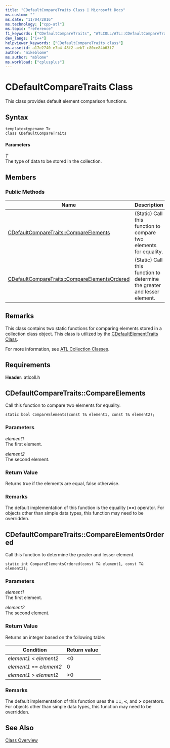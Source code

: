 ```yaml
---
title: "CDefaultCompareTraits Class | Microsoft Docs"
ms.custom: ""
ms.date: "11/04/2016"
ms.technology: ["cpp-atl"]
ms.topic: "reference"
f1_keywords: ["CDefaultCompareTraits", "ATLCOLL/ATL::CDefaultCompareTraits", "ATLCOLL/ATL::CDefaultCompareTraits::CompareElements", "ATLCOLL/ATL::CDefaultCompareTraits::CompareElementsOrdered"]
dev_langs: ["C++"]
helpviewer_keywords: ["CDefaultCompareTraits class"]
ms.assetid: a17e2740-e7b4-48f2-aeb7-c80ce84b63f7
author: "mikeblome"
ms.author: "mblome"
ms.workload: ["cplusplus"]
---
```

# CDefaultCompareTraits Class
This class provides default element comparison functions.  
  
## Syntax  
  
```
template<typename T>  
class CDefaultCompareTraits
```  
  
#### Parameters  
 *T*  
 The type of data to be stored in the collection.  
  
## Members  
  
### Public Methods  
  
|Name|Description|  
|----------|-----------------|  
|[CDefaultCompareTraits::CompareElements](#compareelements)|(Static) Call this function to compare two elements for equality.|  
|[CDefaultCompareTraits::CompareElementsOrdered](#compareelementsordered)|(Static) Call this function to determine the greater and lesser element.|  
  
## Remarks  
 This class contains two static functions for comparing elements stored in a collection class object. This class is utilized by the [CDefaultElementTraits Class](../../atl/reference/cdefaultelementtraits-class.md).  
  
 For more information, see [ATL Collection Classes](../../atl/atl-collection-classes.md).  
  
## Requirements  
 **Header:** atlcoll.h  
  
##  <a name="compareelements"></a>  CDefaultCompareTraits::CompareElements  
 Call this function to compare two elements for equality.  
  
```
static bool CompareElements(const T& element1, const T& element2);
```  
  
### Parameters  
 *element1*  
 The first element.  
  
 *element2*  
 The second element.  
  
### Return Value  
 Returns true if the elements are equal, false otherwise.  
  
### Remarks  
 The default implementation of this function is the equality (**==**) operator. For objects other than simple data types, this function may need to be overridden.  
  
##  <a name="compareelementsordered"></a>  CDefaultCompareTraits::CompareElementsOrdered  
 Call this function to determine the greater and lesser element.  
  
```
static int CompareElementsOrdered(const T& element1, const T& element2);
```  
  
### Parameters  
 *element1*  
 The first element.  
  
 *element2*  
 The second element.  
  
### Return Value  
 Returns an integer based on the following table:  
  
|Condition|Return value|  
|---------------|------------------|  
|*element1* < *element2*|<0|  
|*element1* == *element2*|0|  
|*element1* > *element2*|>0|  
  
### Remarks  
 The default implementation of this function uses the **==**, **\<**, and **>** operators. For objects other than simple data types, this function may need to be overridden.  
  
## See Also  
 [Class Overview](../../atl/atl-class-overview.md)
